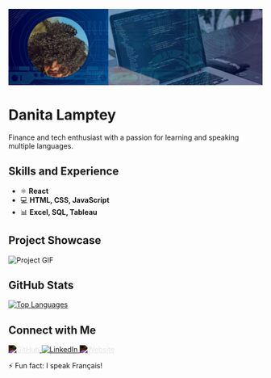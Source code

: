 ![Front-end Developer](https://github.com/iamatinad/danitalamptey/blob/main/banner-ati.jpg)

# Danita Lamptey
Finance and tech enthusiast with a passion for learning and speaking multiple languages.

## Skills and Experience
- ⚛ **React** 
- 💻 **HTML, CSS, JavaScript**
- 📊 **Excel, SQL, Tableau**

## Project Showcase

  <img src="https://github.com/iamatinad/danitalamptey/blob/main/atiblog.gif" width="512" alt="Project GIF">


## GitHub Stats

  <a href="https://github.com/anuraghazra/github-readme-stats">
    <img src="https://github-readme-stats.vercel.app/api/top-langs/?username=iamatinad&theme=dark" alt="Top Languages">
  </a>


## Connect with Me

  <a href="https://github.com/iamatinad">
    <img src="https://cdn.jsdelivr.net/npm/simple-icons@3.0.1/icons/github.svg" alt="GitHub" height="40" style="filter: invert(1);">
  </a>
  <a href="https://www.linkedin.com/in/danita-lamptey/">
    <img src="https://cdn.jsdelivr.net/npm/simple-icons@3.0.1/icons/linkedin.svg" alt="LinkedIn" height="40">
  </a>
  <a href="https://portfolio-danitalamptey.vercel.app/">
    <img src="https://cdn.jsdelivr.net/npm/simple-icons@3.0.1/icons/icloud.svg" alt="Website" height="40" style="filter: invert(1);">
  </a>



  ⚡ Fun fact: I speak Français!

